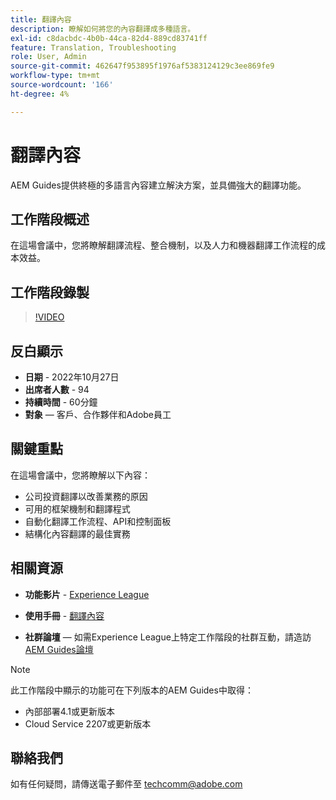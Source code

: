 ```yaml
---
title: 翻譯內容
description: 瞭解如何將您的內容翻譯成多種語言。
exl-id: c8dacbdc-4b0b-44ca-82d4-889cd83741ff
feature: Translation, Troubleshooting
role: User, Admin
source-git-commit: 462647f953895f1976af5383124129c3ee869fe9
workflow-type: tm+mt
source-wordcount: '166'
ht-degree: 4%

---
```


# 翻譯內容

AEM Guides提供終極的多語言內容建立解決方案，並具備強大的翻譯功能。

## 工作階段概述

在這場會議中，您將瞭解翻譯流程、整合機制，以及人力和機器翻譯工作流程的成本效益。

## 工作階段錄製

>[!VIDEO](https://video.tv.adobe.com/v/3414140/translation-aem-guides?quality=12&learn=on)

## 反白顯示

- **日期** - 2022年10月27日
- **出席者人數** - 94
- **持續時間** - 60分鐘
- **對象**  — 客戶、合作夥伴和Adobe員工

## 關鍵重點

在這場會議中，您將瞭解以下內容：
- 公司投資翻譯以改善業務的原因
- 可用的框架機制和翻譯程式
- 自動化翻譯工作流程、API和控制面板
- 結構化內容翻譯的最佳實務

## 相關資源

- **功能影片** -  [Experience League](https://experienceleague.adobe.com/docs/experience-manager-guides-learn/videos/advanced-user-guide/overview.html?lang=en)

- **使用手冊** - [翻譯內容](https://help.adobe.com/en_US/xml-documentation-for-adobe-experience-manager/index.html#t=DXML-master-map%2Ftranslation.html)

- **社群論壇**  — 如需Experience League上特定工作階段的社群互動，請造訪 [AEM Guides論壇](https://experienceleaguecommunities.adobe.com/t5/experience-manager-guides/bd-p/xml-documentation-discussions)

>[!NOTE]
>
> 此工作階段中顯示的功能可在下列版本的AEM Guides中取得：
> - 內部部署4.1或更新版本
> - Cloud Service 2207或更新版本

## 聯絡我們

如有任何疑問，請傳送電子郵件至 <techcomm@adobe.com>
